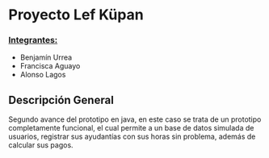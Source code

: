 # Proyecto Lef Küpan #

### <ins>Integrantes:</ins> ###
-  Benjamín Urrea 
-  Francisca Aguayo 
- Alonso Lagos 

## Descripción General ##

Segundo avance del prototipo en java, en este caso se trata de un prototipo completamente funcional, el cual permite a un base de datos simulada de usuarios, registrar sus ayudantías con sus horas sin problema, además de calcular sus pagos. 

